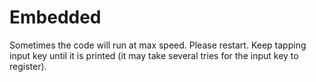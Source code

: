 # Embedded
Sometimes the code will run at max speed. Please restart.
Keep tapping input key until it is printed (it may take several tries for the input key to register).
